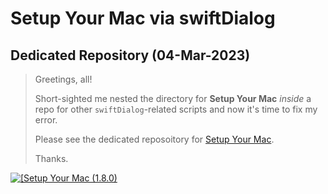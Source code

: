 # Setup Your Mac via swiftDialog

## Dedicated Repository (04-Mar-2023)

> Greetings, all!
> 
> Short-sighted me nested the directory for **Setup Your Mac** _inside_ a repo for other `swiftDialog`-related scripts and now it's time to fix my error.
> 
> Please see the dedicated reposoitory for [Setup Your Mac](https://github.com/dan-snelson/Setup-Your-Mac).
> 
> Thanks.

[<img alt="[Setup Your Mac (1.8.0)" src="images/Setup_Your_Mac_1.8.0.jpg" />](https://github.com/dan-snelson/Setup-Your-Mac)
